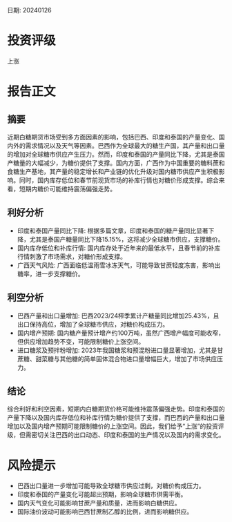 
日期: 20240126

# 投资评级

上涨

# 报告正文

## 摘要

近期白糖期货市场受到多方面因素的影响，包括巴西、印度和泰国的产量变化、国内外的需求情况以及天气等因素。巴西作为全球最大的糖生产国，其产量和出口量的增加对全球糖市供应产生压力。然而，印度和泰国的产量同比下降，尤其是泰国产糖量的大幅减少，为糖价提供了支撑。国内方面，广西作为中国重要的糖料蔗和食糖生产基地，其产量的稳定增长和产业链的优化升级对国内糖市供应产生积极影响。同时，国内库存低位和春节前现货市场的补库行情也对糖价形成支撑。综合来看，短期内糖价可能维持震荡偏强走势。

## 利好分析

* 印度和泰国产量同比下降: 根据多篇文章，印度和泰国的糖产量同比显著下降，尤其是泰国产糖量同比下降15.15%，这将减少全球糖市供应，支撑糖价。
* 国内库存低位和补库行情: 国内库存处于近年来的最低水平，且春节前的补库行情刺激了市场需求，对糖价形成支撑。
* 广西天气风险: 广西面临低温雨雪冰冻天气，可能导致甘蔗轻度冻害，影响出糖率，进一步支撑糖价。

## 利空分析

* 巴西产量和出口量增加: 巴西2023/24榨季累计产糖量同比增加25.43%，且出口保持高位，增加了全球糖市供应，对糖价构成压力。
* 国内增产预期: 国内糖产量预计增产约100万吨，虽然广西增产幅度可能收窄，但供应增加趋势不变，可能限制糖价上涨空间。
* 进口糖浆及预拌粉增加: 2023年我国糖浆和预混粉进口量显著增加，尤其是甘蔗糖、甜菜糖与其他糖的简单固体混合物进口量增幅巨大，增加了市场供应压力。

## 结论

综合利好和利空因素，短期内白糖期货价格可能维持震荡偏强走势。印度和泰国的产量下降以及国内库存低位和补库行情为糖价提供了支撑，而巴西的产量和出口量增加以及国内增产预期可能限制糖价的上涨空间。因此，我们给予“上涨”的投资评级，但需密切关注巴西的出口动态、印度和泰国的生产情况以及国内的需求变化。

# 风险提示

* 巴西出口量进一步增加可能导致全球糖市供应过剩，对糖价构成压力。
* 印度和泰国的产量变化可能超出预期，影响全球糖市供需平衡。
* 国内天气变化可能影响甘蔗产量和质量，进而影响白糖供应。
* 国际油价波动可能影响巴西甘蔗制乙醇的比例，进而影响糖供应。
